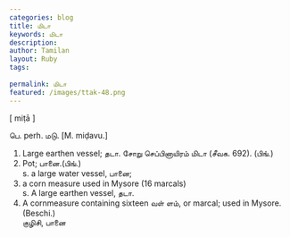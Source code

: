 ```yaml
---
categories: blog
title: மிடா
keywords: மிடா
description: 
author: Tamilan
layout: Ruby
tags: 
 
permalink: மிடா
featured: /images/ttak-48.png
---
```

  
[ miṭā ]  
  
பெ. perh. மடு. [M. miḍavu.]  
1. Large earthen vessel; தடா. சோறு செப்பினாயிரம் மிடா (சீவக. 692). (பிங்.)   
2. Pot; பானை.(பிங்.)  
s. a large water vessel, பானை;   
2. a corn measure used in Mysore (16 marcals)  
s. A large earthen vessel, தடா.   
2. A cornmeasure containing sixteen வள் ளம், or marcal; used in Mysore. (Beschi.)  
குழிசி, பானை